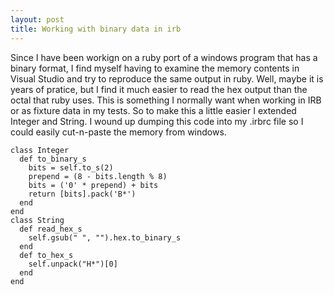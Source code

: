 ```yaml
---
layout: post
title: Working with binary data in irb
---
```


Since I have been workign on a ruby port of a windows program that has a binary format, I find myself having to examine the memory contents in Visual Studio and try to reproduce the same output in ruby.  Well, maybe it is years of pratice, but I find it much easier to read the hex output than the octal that ruby uses.  This is something I normally want when working in IRB or as fixture data in my tests. So to make this a little easier I extended Integer and String.  I wound up dumping this code into my .irbrc file so I could easily cut-n-paste the memory from windows.


    class Integer
      def to_binary_s
        bits = self.to_s(2)
        prepend = (8 - bits.length % 8)
        bits = ('0' * prepend) + bits
        return [bits].pack('B*')
      end
    end
    class String
      def read_hex_s
        self.gsub(" ", "").hex.to_binary_s
      end
      def to_hex_s
        self.unpack("H*")[0]
      end
    end


